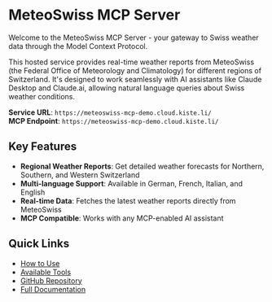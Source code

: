 # MeteoSwiss MCP Server

Welcome to the MeteoSwiss MCP Server - your gateway to Swiss weather data through the Model Context Protocol.

This hosted service provides real-time weather reports from MeteoSwiss (the Federal Office of Meteorology and Climatology) for different regions of Switzerland. It's designed to work seamlessly with AI assistants like Claude Desktop and Claude.ai, allowing natural language queries about Swiss weather conditions.

**Service URL**: `https://meteoswiss-mcp-demo.cloud.kiste.li/`  
**MCP Endpoint**: `https://meteoswiss-mcp-demo.cloud.kiste.li/`

## Key Features

- **Regional Weather Reports**: Get detailed weather forecasts for Northern, Southern, and Western Switzerland
- **Multi-language Support**: Available in German, French, Italian, and English
- **Real-time Data**: Fetches the latest weather reports directly from MeteoSwiss
- **MCP Compatible**: Works with any MCP-enabled AI assistant

## Quick Links

- [How to Use](#usage)
- [Available Tools](#available-tools)
- [GitHub Repository](https://github.com/eins78/mcp-server-meteoswiss)
- [Full Documentation](https://github.com/eins78/mcp-server-meteoswiss#readme)

